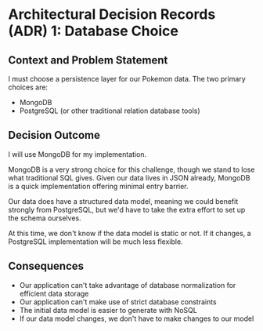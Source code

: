 # Architectural Decision Records (ADR) 1: Database Choice

## Context and Problem Statement

I must choose a persistence layer for our Pokemon data. The two primary choices are:

* MongoDB
* PostgreSQL (or other traditional relation database tools)

## Decision Outcome

I will use MongoDB for my implementation.

MongoDB is a very strong choice for this challenge, though we stand to lose what traditional SQL gives.
Given our data lives in JSON already, MongoDB is a quick implementation offering minimal entry barrier.

Our data does have a structured data model, meaning we could benefit strongly from PostgreSQL, but we'd have to take
the extra effort to set up the schema ourselves.

At this time, we don't know if the data model is static or not. If it changes, a PostgreSQL implementation will be much less flexible.

## Consequences

* Our application can't take advantage of database normalization for efficient data storage
* Our application can't make use of strict database constraints
* The initial data model is easier to generate with NoSQL
* If our data model changes, we don't have to make changes to our model